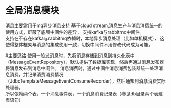 # 全局消息模块
消息主要常用于mq异步消息支持
基于cloud stream,消息生产与消息消费统一的使用方式，屏蔽了底层中间件的差异，
支持kafka与rabbitmq中间件。  
支持在不存在kafka与rabbitmq依赖时，本地异步消息处理（比如单机模式），
这使得整体框架与消息的集成使用一致，切换中间件不用修改代码成为可能。


#主要思路
使用一般发消息时，先将消息存储到消息到持久化表中（MessageEventRepository），默认提供了数据库实现，然后再通过消息发布器将消息发布到消息中间件。
消息消费时，通过中间件消息消费包装器统一处理消息消费，并记录消费消费情况（JdbcTemplateMessageEventConsumeRecorder），然后通知到消息消费实际处理器。  
所以依赖两个表，一个消息事件表，一个消息消费记录表（参见db目录两个表建表语句）
